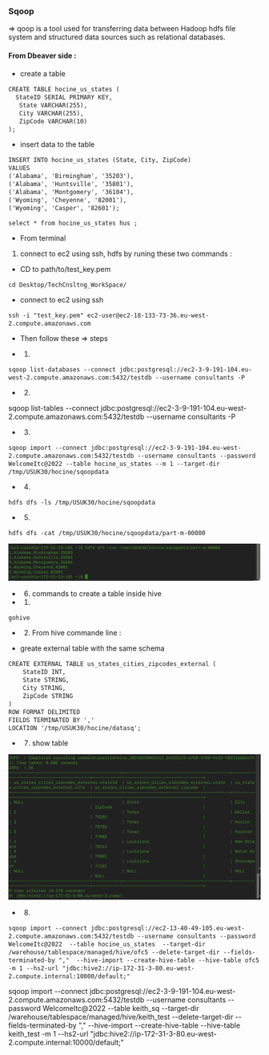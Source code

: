 ### Sqoop 
⇒ qoop is a tool used for transferring data between Hadoop hdfs file system and structured data sources such as relational databases.

#### From Dbeaver side : 
- create a table 

```
CREATE TABLE hocine_us_states (
  StateID SERIAL PRIMARY KEY,
   State VARCHAR(255),
   City VARCHAR(255),
   ZipCode VARCHAR(10)
);
```

- insert data to the table 
```
INSERT INTO hocine_us_states (State, City, ZipCode)
VALUES
('Alabama', 'Birmingham', '35203'),
('Alabama', 'Huntsville', '35801'),
('Alabama', 'Montgomery', '36104'),
('Wyoming', 'Cheyenne', '82001'),
('Wyoming', 'Casper', '82601');
```

```
select * from hocine_us_states hus ;
```

- From terminal 

1.  connect to ec2 using ssh, hdfs by runing these two commands :

- CD to path/to/test_key.pem

```
cd Desktop/TechCnsltng_WorkSpace/
```

- connect to ec2 using ssh

```
ssh -i "test_key.pem" ec2-user@ec2-18-133-73-36.eu-west-2.compute.amazonaws.com
```



- Then follow these  ⇒ steps 

- 1.  
```
sqoop list-databases --connect jdbc:postgresql://ec2-3-9-191-104.eu-west-2.compute.amazonaws.com:5432/testdb --username consultants -P
```
- 2.  
sqoop list-tables --connect jdbc:postgresql://ec2-3-9-191-104.eu-west-2.compute.amazonaws.com:5432/testdb --username consultants -P

- 3.  
```
sqoop import --connect jdbc:postgresql://ec2-3-9-191-104.eu-west-2.compute.amazonaws.com:5432/testdb --username consultants --password WelcomeItc@2022 --table hocine_us_states --m 1 --target-dir /tmp/USUK30/hocine/sqoopdata
```
- 4. 
```
hdfs dfs -ls /tmp/USUK30/hocine/sqoopdata
```
- 5. 
```
hdfs dfs -cat /tmp/USUK30/hocine/sqoopdata/part-m-00000
```
![Alt Text](/sqoop/sqoop_data.png)




- 6. commands to create a table inside hive 

- 1. 

```
gohive
```
- 2. From hive commande line : 

- greate external table with the same schema

```
CREATE EXTERNAL TABLE us_states_cities_zipcodes_external (
    StateID INT,
    State STRING,
    City STRING,
    ZipCode STRING
)
ROW FORMAT DELIMITED
FIELDS TERMINATED BY ','
LOCATION '/tmp/USUK30/hocine/datasq';
```
- 7. show table 

![Alt Text](/sqoop/us_states_cities_zipcodes_external.png)

- 8.   

```
sqoop import --connect jdbc:postgresql://ec2-13-40-49-105.eu-west-2.compute.amazonaws.com:5432/testdb --username consultants --password WelcomeItc@2022  --table hocine_us_states  --target-dir /warehouse/tablespace/managed/hive/ofc5 --delete-target-dir --fields-terminated-by ","  --hive-import --create-hive-table --hive-table ofc5 -m 1 --hs2-url "jdbc:hive2://ip-172-31-3-80.eu-west-2.compute.internal:10000/default;"
```


sqoop import --connect jdbc:postgresql://ec2-3-9-191-104.eu-west-2.compute.amazonaws.com:5432/testdb --username consultants --password WelcomeItc@2022  --table keith_sq  --target-dir /warehouse/tablespace/managed/hive/keith_test --delete-target-dir --fields-terminated-by ","  --hive-import --create-hive-table --hive-table keith_test -m 1 --hs2-url "jdbc:hive2://ip-172-31-3-80.eu-west-2.compute.internal:10000/default;"

